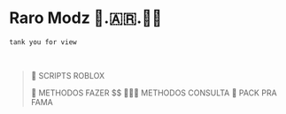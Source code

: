 # Raro Modz 🐀.🇦🇷.🥷🏼

`tank you for view`

<br>

> 📜 SCRIPTS ROBLOX
>
> 💸 METHODOS FAZER $$
> 🕵🏼‍♂️ METHODOS CONSULTA
> 🚀 PACK PRA FAMA
